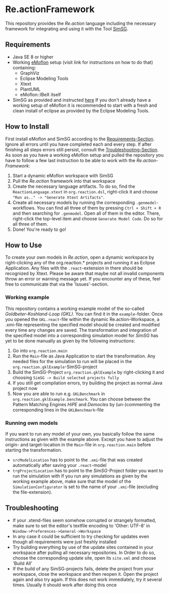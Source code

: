 # Re.actionFramework
This repository provides the *Re.action* language including the necessary framework for integrating and using it with the Tool [SimSG](https://github.com/Echtzeitsysteme/SimSG).

## Requirements
* Java SE 8 or higher
* Working [eMoflon](https://github.com/eMoflon/emoflon-ibex) setup (visit link for instructions on how to do that) containing:
  * GraphViz
  * Eclipse Modeling Tools
  * Xtext
  * PlantUML
  * eMoflon::IBeX itself
* SimSG as provided and instructed [here](https://github.com/Echtzeitsysteme/SimSG)
If you don't already have a working setup of eMoflon it is recommended to start with a fresh and clean install of eclipse as provided by the Eclipse Modeling Tools.
 
## How to Install
First install eMoflon and SimSG according to the [Requirements-Section](https://github.com/Echtzeitsysteme/Re.actionFramework#requirements). Ignore all errors until you have completed each and every step. If after finishing all steps errors still persist, consult the [Troubleshooting-Section](https://github.com/Echtzeitsysteme/Re.actionFramework#troubleshooting).
As soon as you have a working eMoflon setup and pulled the repository you have to follow a few last instruction to be able to work with the *Re.action-Framework*:
1. Start a dynamic eMoflon workspace with SimSG
2. Pull the *Re.action* framework into that workspace
3. Create the necessary language artifacts. To do so, find the `ReactionLanguage.xtext` in `org.reaction.dsl`, right-click it and choose `"Run as.." -> "Generate Xtext Artifacts"`.
4. Create all necessary models by running the corresponding `.genmodel`-workflows. You can find all three of them by pressing `Ctrl + Shift + R` and then searching for `.genmodel`. Open all of them in the editor. There, right-click the top-level item and choose `Generate Model Code`. Do so for all three of them.
5. Done! You're ready to go!

## How to Use
To create your own models in *Re.action*, open a dynamic workspace by right-clicking any of the org.reaction.* projects and running it as Eclipse Application.
Any files with the `.react`-extension in there should be recognized by Xtext. Please be aware that maybe not all invalid components throw an error or warning message yet. If you encounter any of these, feel free to communicate that via the 'Issues'-section.

### Working example
This repository contains a working example model of the so-called *Goldbeter-Koshland-Loop (GKL)*. You can find it in the `example`-folder. Once you opened the `GKL.react`-file within the dynamic Re.action-Workspace, a .xmi-file representing the specified model should be created and modified every time any changes are saved. The transformation and integration of the specified model into a corresponding simulation model for *SimSG* has yet to be done manually as given by the following instructions:
1. Go into `org.reaction.main`
2. Run the `Main`-file  as Java Application to start the transformation. Any needed files for the simulation to run will be placed in the `org.reaction.gklExample`-SimSG-project
3. Build the SimSG-Project `org.reaction.gklExample` by right-clicking it and choosing `SimSG -> Build selected projects fully`
4. If you still get compilation errors, try building the project as normal Java project now
5. Now you are able to run e.g. `GKLBenchmark` in `org.reaction.gklExample.benchmark`. You can choose between the Pattern Matching Engines *HiPE* and *Democles* by (un-)commenting the corresponding lines in the `GKLBenchmark`-file

### Running own models
If you want to run any model of your own, you basically follow the same instructions as given with the example above. Except you have to adjust the origin- and target-location in the `Main`-file in `org.reaction.main` before starting the transformation.
* `srcModelLocation` has to point to the `.xmi`-file that was created automatically after saving your `.react`-model
* `trgProjectLocation` has to point to the *SimSG*-Project folder you want to run the simulation with
If you run any simulations as given by the working example above, make sure that the model of the `SimulationConfigurator` is set to the name of your `.xmi`-file (excluding the file-extension).

## Troubleshooting ##
* If your .xtend-files seem somehow corrupted or strangely formatted, make sure to set the editor's textfile encoding to 'Other: UTF-8' in `Window->Preferences->General->Workspace`
* In any case it could be sufficient to try checking for updates even though all requirements were just freshly installed
* Try building everything by use of the update sites contained in your workspace after pulling all necessary repositories. In Order to do so, choose the corresponding update site, open its `site.xml` and choose 'Build All'
* If the build of any SimSG-projects fails, delete the project from your workspace, close the workspace and then reopen it. Open the project again and also try again. If this does not work immediately, try it several times. Usually it should work after doing this once

